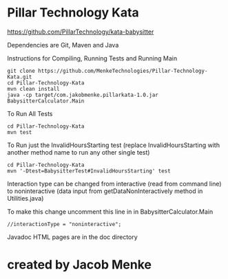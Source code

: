 # Pillar Technology Kata
https://github.com/PillarTechnology/kata-babysitter

Dependencies are Git, Maven and Java

Instructions for Compiling, Running Tests and Running Main

```
git clone https://github.com/MenkeTechnologies/Pillar-Technology-Kata.git
cd Pillar-Technology-Kata
mvn clean install
java -cp target/com.jakobmenke.pillarkata-1.0.jar BabysitterCalculator.Main
```

To Run All Tests
```
cd Pillar-Technology-Kata
mvn test
```
To Run just the InvalidHoursStarting test (replace InvalidHoursStarting with another method name to run any other single test)
```
cd Pillar-Technology-Kata
mvn '-Dtest=BabysitterTest#InvalidHoursStarting' test
```
Interaction type can be changed from interactive (read from command line) to noninteractive (data input from getDataNonInteractively method in Utilities.java)

To make this change uncomment this line in in BabysitterCalculator.Main
```
//interactionType = "noninteractive";
```
Javadoc HTML pages are in the doc directory

# created by Jacob Menke

